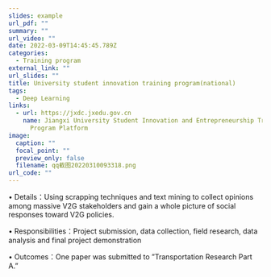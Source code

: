 ```yaml
---
slides: example
url_pdf: ""
summary: ""
url_video: ""
date: 2022-03-09T14:45:45.789Z
categories:
  - Training program
external_link: ""
url_slides: ""
title: University student innovation training program(national)
tags:
  - Deep Learning
links:
  - url: https://jxdc.jxedu.gov.cn
    name: Jiangxi University Student Innovation and Entrepreneurship Training
      Program Platform
image:
  caption: ""
  focal_point: ""
  preview_only: false
  filename: qq截图20220310093318.png
url_code: ""
---
```

<!--StartFragment-->• Details：Using scrapping techniques and text mining to collect opinions among massive V2G stakeholders and gain a whole picture of social responses toward V2G policies.

 • Responsibilities：Project submission, data collection, field research, data analysis and final project demonstration 

• Outcomes：One paper was submitted to ”Transportation Research Part A.”<!--EndFragment-->